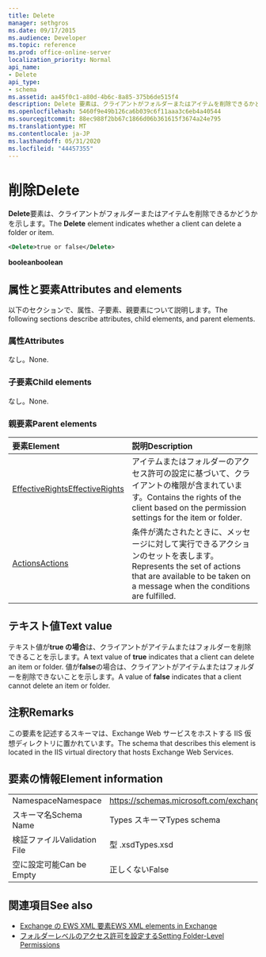```yaml
---
title: Delete
manager: sethgros
ms.date: 09/17/2015
ms.audience: Developer
ms.topic: reference
ms.prod: office-online-server
localization_priority: Normal
api_name:
- Delete
api_type:
- schema
ms.assetid: aa45f0c1-a80d-4b6c-8a85-375b6de515f4
description: Delete 要素は、クライアントがフォルダーまたはアイテムを削除できるかどうかを示します。
ms.openlocfilehash: 5460f9e49b126ca6b039c6f11aaa3c6eb4a40544
ms.sourcegitcommit: 88ec988f2bb67c1866d06b361615f3674a24e795
ms.translationtype: MT
ms.contentlocale: ja-JP
ms.lasthandoff: 05/31/2020
ms.locfileid: "44457355"
---
```

# <a name="delete"></a><span data-ttu-id="c0453-103">削除</span><span class="sxs-lookup"><span data-stu-id="c0453-103">Delete</span></span>

<span data-ttu-id="c0453-104">**Delete**要素は、クライアントがフォルダーまたはアイテムを削除できるかどうかを示します。</span><span class="sxs-lookup"><span data-stu-id="c0453-104">The **Delete** element indicates whether a client can delete a folder or item.</span></span> 
  
```XML
<Delete>true or false</Delete>
```

<span data-ttu-id="c0453-105">**boolean**</span><span class="sxs-lookup"><span data-stu-id="c0453-105">**boolean**</span></span>

## <a name="attributes-and-elements"></a><span data-ttu-id="c0453-106">属性と要素</span><span class="sxs-lookup"><span data-stu-id="c0453-106">Attributes and elements</span></span>

<span data-ttu-id="c0453-107">以下のセクションで、属性、子要素、親要素について説明します。</span><span class="sxs-lookup"><span data-stu-id="c0453-107">The following sections describe attributes, child elements, and parent elements.</span></span>
  
### <a name="attributes"></a><span data-ttu-id="c0453-108">属性</span><span class="sxs-lookup"><span data-stu-id="c0453-108">Attributes</span></span>

<span data-ttu-id="c0453-109">なし。</span><span class="sxs-lookup"><span data-stu-id="c0453-109">None.</span></span>
  
### <a name="child-elements"></a><span data-ttu-id="c0453-110">子要素</span><span class="sxs-lookup"><span data-stu-id="c0453-110">Child elements</span></span>

<span data-ttu-id="c0453-111">なし。</span><span class="sxs-lookup"><span data-stu-id="c0453-111">None.</span></span>
  
### <a name="parent-elements"></a><span data-ttu-id="c0453-112">親要素</span><span class="sxs-lookup"><span data-stu-id="c0453-112">Parent elements</span></span>

|<span data-ttu-id="c0453-113">**要素**</span><span class="sxs-lookup"><span data-stu-id="c0453-113">**Element**</span></span>|<span data-ttu-id="c0453-114">**説明**</span><span class="sxs-lookup"><span data-stu-id="c0453-114">**Description**</span></span>|
|:-----|:-----|
|[<span data-ttu-id="c0453-115">EffectiveRights</span><span class="sxs-lookup"><span data-stu-id="c0453-115">EffectiveRights</span></span>](effectiverights.md) <br/> |<span data-ttu-id="c0453-116">アイテムまたはフォルダーのアクセス許可の設定に基づいて、クライアントの権限が含まれています。</span><span class="sxs-lookup"><span data-stu-id="c0453-116">Contains the rights of the client based on the permission settings for the item or folder.</span></span>  <br/> |
|[<span data-ttu-id="c0453-117">Actions</span><span class="sxs-lookup"><span data-stu-id="c0453-117">Actions</span></span>](actions.md) <br/> |<span data-ttu-id="c0453-118">条件が満たされたときに、メッセージに対して実行できるアクションのセットを表します。</span><span class="sxs-lookup"><span data-stu-id="c0453-118">Represents the set of actions that are available to be taken on a message when the conditions are fulfilled.</span></span>  <br/> |
   
## <a name="text-value"></a><span data-ttu-id="c0453-119">テキスト値</span><span class="sxs-lookup"><span data-stu-id="c0453-119">Text value</span></span>

<span data-ttu-id="c0453-120">テキスト値が**true の場合**は、クライアントがアイテムまたはフォルダーを削除できることを示します。</span><span class="sxs-lookup"><span data-stu-id="c0453-120">A text value of **true** indicates that a client can delete an item or folder.</span></span> <span data-ttu-id="c0453-121">値が**false**の場合は、クライアントがアイテムまたはフォルダーを削除できないことを示します。</span><span class="sxs-lookup"><span data-stu-id="c0453-121">A value of **false** indicates that a client cannot delete an item or folder.</span></span> 
  
## <a name="remarks"></a><span data-ttu-id="c0453-122">注釈</span><span class="sxs-lookup"><span data-stu-id="c0453-122">Remarks</span></span>

<span data-ttu-id="c0453-123">この要素を記述するスキーマは、Exchange Web サービスをホストする IIS 仮想ディレクトリに置かれています。</span><span class="sxs-lookup"><span data-stu-id="c0453-123">The schema that describes this element is located in the IIS virtual directory that hosts Exchange Web Services.</span></span>
  
## <a name="element-information"></a><span data-ttu-id="c0453-124">要素の情報</span><span class="sxs-lookup"><span data-stu-id="c0453-124">Element information</span></span>

|||
|:-----|:-----|
|<span data-ttu-id="c0453-125">Namespace</span><span class="sxs-lookup"><span data-stu-id="c0453-125">Namespace</span></span>  <br/> |https://schemas.microsoft.com/exchange/services/2006/types  <br/> |
|<span data-ttu-id="c0453-126">スキーマ名</span><span class="sxs-lookup"><span data-stu-id="c0453-126">Schema Name</span></span>  <br/> |<span data-ttu-id="c0453-127">Types スキーマ</span><span class="sxs-lookup"><span data-stu-id="c0453-127">Types schema</span></span>  <br/> |
|<span data-ttu-id="c0453-128">検証ファイル</span><span class="sxs-lookup"><span data-stu-id="c0453-128">Validation File</span></span>  <br/> |<span data-ttu-id="c0453-129">型 .xsd</span><span class="sxs-lookup"><span data-stu-id="c0453-129">Types.xsd</span></span>  <br/> |
|<span data-ttu-id="c0453-130">空に設定可能</span><span class="sxs-lookup"><span data-stu-id="c0453-130">Can be Empty</span></span>  <br/> |<span data-ttu-id="c0453-131">正しくない</span><span class="sxs-lookup"><span data-stu-id="c0453-131">False</span></span>  <br/> |
   
## <a name="see-also"></a><span data-ttu-id="c0453-132">関連項目</span><span class="sxs-lookup"><span data-stu-id="c0453-132">See also</span></span>

- [<span data-ttu-id="c0453-133">Exchange の EWS XML 要素</span><span class="sxs-lookup"><span data-stu-id="c0453-133">EWS XML elements in Exchange</span></span>](ews-xml-elements-in-exchange.md)
- [<span data-ttu-id="c0453-134">フォルダーレベルのアクセス許可を設定する</span><span class="sxs-lookup"><span data-stu-id="c0453-134">Setting Folder-Level Permissions</span></span>](https://msdn.microsoft.com/library/c7530e86-5112-401c-b10a-9c054ae59f07%28Office.15%29.aspx)

